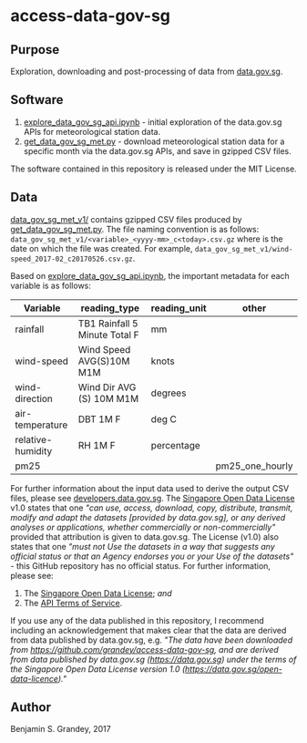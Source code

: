 # access-data-gov-sg

## Purpose
Exploration, downloading and post-processing of data from [data.gov.sg](https://data.gov.sg).

## Software
1. [explore_data_gov_sg_api.ipynb](explore_data_gov_sg_api.ipynb) - initial exploration of the
data.gov.sg APIs for meteorological station data.
1. [get_data_gov_sg_met.py](get_data_gov_sg_met.py) - download meteorological station data for a
specific month via the data.gov.sg APIs, and save in gzipped CSV files.

The software contained in this repository is released under the MIT License.

## Data
[data_gov_sg_met_v1/](data_gov_sg_met_v1/) contains gzipped CSV files produced by
[get_data_gov_sg_met.py](get_data_gov_sg_met.py).
The file naming convention is as follows:
    `data_gov_sg_met_v1/<variable>_<yyyy-mm>_c<today>.csv.gz`
where <today> is the date on which the file was created. For example,
    `data_gov_sg_met_v1/wind-speed_2017-02_c20170526.csv.gz`.

Based on [explore_data_gov_sg_api.ipynb](explore_data_gov_sg_api.ipynb), the important metadata for
each variable is as follows:

Variable | reading_type | reading_unit | other
---------|--------------|--------------|------
rainfall | TB1 Rainfall 5 Minute Total F | mm |
wind-speed | Wind Speed AVG(S)10M M1M | knots |
wind-direction | Wind Dir AVG (S) 10M M1M | degrees |
air-temperature | DBT 1M F | deg C |
relative-humidity | RH 1M F | percentage |
pm25 | | | pm25_one_hourly

For further information about the input data used to derive the output CSV files, please see
[developers.data.gov.sg](https://developers.data.gov.sg).
The [Singapore Open Data License](https://data.gov.sg/open-data-licence) v1.0 states that one
*"can use, access, download, copy, distribute, transmit, modify and adapt the datasets [provided by
data.gov.sg], or any derived analyses or applications, whether commercially or non-commercially"*
provided that attribution is given to data.gov.sg.
The License (v1.0) also states that one
*"must not Use the datasets in a way that suggests any official status or that an Agency endorses
you or your Use of the datasets"* - this GitHub repository has no official status.
For further information, please see:
1. The [Singapore Open Data License](https://data.gov.sg/open-data-licence); *and*
1. The [API Terms of Service](https://data.gov.sg/api-terms).

If you use any of the data published in this repository, I recommend including an acknowledgement
that makes clear that the data are derived from data published by data.gov.sg, e.g.
*"The data have been downloaded from https://github.com/grandey/access-data-gov-sg, and are
derived from data published by data.gov.sg (https://data.gov.sg) under the terms of the
Singapore Open Data License version 1.0 (https://data.gov.sg/open-data-licence)."*

## Author
Benjamin S. Grandey, 2017

